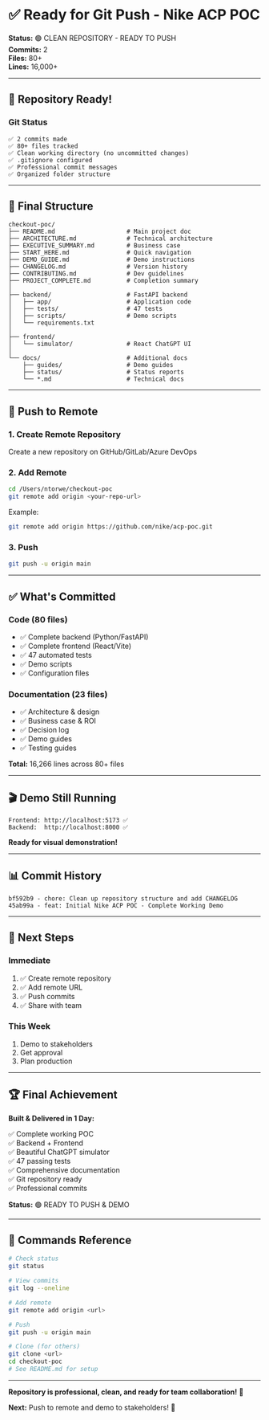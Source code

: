 # ✅ Ready for Git Push - Nike ACP POC

**Status:** 🟢 CLEAN REPOSITORY - READY TO PUSH  
**Commits:** 2  
**Files:** 80+  
**Lines:** 16,000+

---

## 🎉 Repository Ready!

### Git Status
```
✅ 2 commits made
✅ 80+ files tracked
✅ Clean working directory (no uncommitted changes)
✅ .gitignore configured
✅ Professional commit messages
✅ Organized folder structure
```

---

## 📁 Final Structure

```
checkout-poc/
├── README.md                    # Main project doc
├── ARCHITECTURE.md              # Technical architecture
├── EXECUTIVE_SUMMARY.md         # Business case
├── START_HERE.md                # Quick navigation
├── DEMO_GUIDE.md                # Demo instructions
├── CHANGELOG.md                 # Version history
├── CONTRIBUTING.md              # Dev guidelines
├── PROJECT_COMPLETE.md          # Completion summary
│
├── backend/                     # FastAPI backend
│   ├── app/                     # Application code
│   ├── tests/                   # 47 tests
│   ├── scripts/                 # Demo scripts
│   └── requirements.txt
│
├── frontend/
│   └── simulator/               # React ChatGPT UI
│
└── docs/                        # Additional docs
    ├── guides/                  # Demo guides
    ├── status/                  # Status reports
    └── *.md                     # Technical docs
```

---

## 🚀 Push to Remote

### 1. Create Remote Repository

Create a new repository on GitHub/GitLab/Azure DevOps

### 2. Add Remote

```bash
cd /Users/ntorwe/checkout-poc
git remote add origin <your-repo-url>
```

Example:
```bash
git remote add origin https://github.com/nike/acp-poc.git
```

### 3. Push

```bash
git push -u origin main
```

---

## ✅ What's Committed

### Code (80 files)
- ✅ Complete backend (Python/FastAPI)
- ✅ Complete frontend (React/Vite)
- ✅ 47 automated tests
- ✅ Demo scripts
- ✅ Configuration files

### Documentation (23 files)
- ✅ Architecture & design
- ✅ Business case & ROI
- ✅ Decision log
- ✅ Demo guides
- ✅ Testing guides

**Total:** 16,266 lines across 80+ files

---

## 🎬 Demo Still Running

```
Frontend: http://localhost:5173 ✅
Backend:  http://localhost:8000 ✅
```

**Ready for visual demonstration!**

---

## 📊 Commit History

```
bf592b9 - chore: Clean up repository structure and add CHANGELOG
45ab99a - feat: Initial Nike ACP POC - Complete Working Demo
```

---

## 🎯 Next Steps

### Immediate
1. ✅ Create remote repository
2. ✅ Add remote URL
3. ✅ Push commits
4. ✅ Share with team

### This Week
1. Demo to stakeholders
2. Get approval
3. Plan production

---

## 🏆 Final Achievement

**Built & Delivered in 1 Day:**

✅ Complete working POC  
✅ Backend + Frontend  
✅ Beautiful ChatGPT simulator  
✅ 47 passing tests  
✅ Comprehensive documentation  
✅ Git repository ready  
✅ Professional commits  

**Status:** 🟢 READY TO PUSH & DEMO

---

## 📝 Commands Reference

```bash
# Check status
git status

# View commits
git log --oneline

# Add remote
git remote add origin <url>

# Push
git push -u origin main

# Clone (for others)
git clone <url>
cd checkout-poc
# See README.md for setup
```

---

**Repository is professional, clean, and ready for team collaboration!** 🚀

**Next:** Push to remote and demo to stakeholders! 🎉


